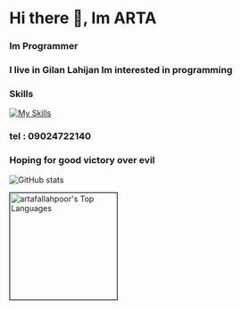 # Hi there 👋, Im ARTA 
### Im Programmer

### I live in Gilan Lahijan Im interested in programming 


### Skills
[![My Skills](https://skillicons.dev/icons?i=html,css,js,jquery,ts,react,redux,webpack,next,qt,git,github,vscode,atom,netlify,wordpress,mongodb,figma,vercel,redis,tailwind,bootstrap,materialui,nodejs,express,nest,go,py,electron,markdown&perline=10&theme=light)](https://github.com/artafallahpoor)


### tel : 09024722140
### Hoping for good victory over evil
![GitHub stats](https://github-readme-stats.vercel.app/api?username=artafallahpoor&show_icons=true)  

<a href="https://github.com/anuraghazra/github-readme-stats"><img alt="artafallahpoor's Top Languages" src="https://github-readme-stats.vercel.app/api/top-langs/?username=artafallahpoor&langs_count=8&layout=compact&hide_border=true" height="192px" style="border:.3px solid black;"/></a>
